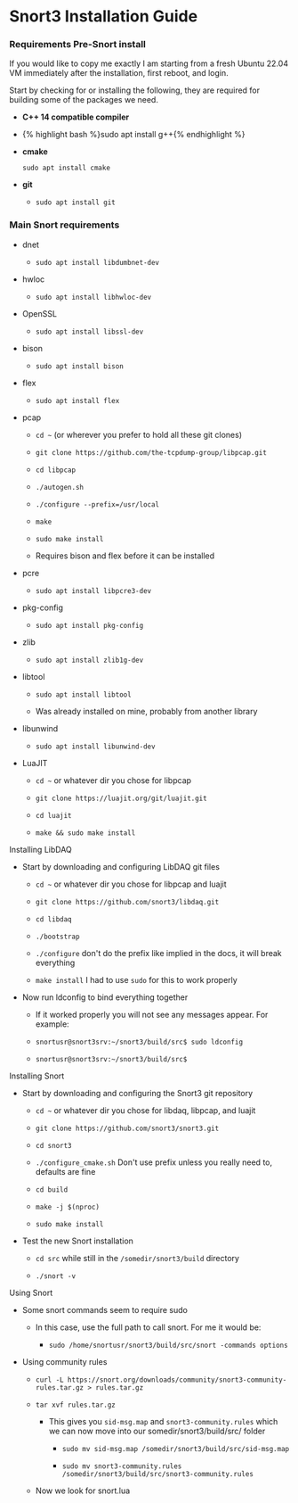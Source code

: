 # Snort3 Installation Guide

### Requirements Pre-Snort install

If you would like to copy me exactly I am starting from a fresh Ubuntu 22.04 VM immediately after the installation, first reboot, and login. 



Start by checking for or installing the following, they are required for building some of the packages we need.



* **C++ 14 compatible compiler**

* {% highlight bash %}sudo apt install g++{% endhighlight %}

* **cmake**
  
  `sudo apt install cmake`

* **git**
  
  * `sudo apt install git`



### Main Snort requirements

* dnet
  
  * `sudo apt install libdumbnet-dev`

* hwloc
  
  * `sudo apt install libhwloc-dev`

* OpenSSL
  
  * `sudo apt install libssl-dev`

* bison
  
  - `sudo apt install bison`
- flex
  
  - `sudo apt install flex`
* pcap
  
  * `cd ~` (or wherever you prefer to hold all these git clones)
  
  * `git clone https://github.com/the-tcpdump-group/libpcap.git`
  
  * `cd libpcap`
  
  * `./autogen.sh`
  
  * `./configure --prefix=/usr/local`
  
  * `make`
  
  * `sudo make install`
  
  * Requires bison and flex before it can be installed

* pcre
  
  * `sudo apt install libpcre3-dev`

* pkg-config
  
  * `sudo apt install pkg-config`

* zlib
  
  * `sudo apt install zlib1g-dev`

* libtool
  
  * `sudo apt install libtool`
  
  * Was already installed on mine, probably from another library

* libunwind
  
  * `sudo apt install libunwind-dev`

* LuaJIT
  
  - `cd ~` or whatever dir you chose for libpcap
  
  - `git clone https://luajit.org/git/luajit.git`
  
  - `cd luajit`
  
  - `make && sudo make install`

Installing LibDAQ

* Start by downloading and configuring LibDAQ git files
  
  * `cd ~` or whatever dir you chose for libpcap and luajit
  
  * `git clone https://github.com/snort3/libdaq.git`
  
  * `cd libdaq`
  
  * `./bootstrap`
  
  * `./configure` don't do the prefix like implied in the docs, it will break everything
  
  * `make install` I had to use `sudo` for this to work properly

* Now run ldconfig to bind everything together
  
  * If it worked properly you will not see any messages appear. For example:
  
  * `snortusr@snort3srv:~/snort3/build/src$ sudo ldconfig`
  
  * `snortusr@snort3srv:~/snort3/build/src$     `

Installing Snort

* Start by downloading and configuring the Snort3 git repository
  
  * `cd ~` or whatever dir you chose for libdaq, libpcap, and luajit
  
  * `git clone https://github.com/snort3/snort3.git`
  
  * `cd snort3`
  
  * `./configure_cmake.sh` Don't use prefix unless you really need to, defaults are fine
  
  * `cd build` 
  
  * `make -j $(nproc)`
  
  * `sudo make install`

* Test the new Snort installation
  
  * `cd src` while still in the `/somedir/snort3/build` directory
  
  * `./snort -v`

Using Snort

* Some snort commands seem to require sudo
  
  * In this case, use the full path to call snort. For me it would be:
    
    * `sudo /home/snortusr/snort3/build/src/snort -commands options`

* Using community rules
  
  * `curl -L https://snort.org/downloads/community/snort3-community-rules.tar.gz > rules.tar.gz`
  
  * `tar xvf rules.tar.gz`
    
    * This gives you `sid-msg.map` and `snort3-community.rules` which we can now move into our somedir/snort3/build/src/ folder
      
      * `sudo mv sid-msg.map /somedir/snort3/build/src/sid-msg.map`
      
      * `sudo mv snort3-community.rules /somedir/snort3/build/src/snort3-community.rules`
  
  * Now we look for snort.lua
